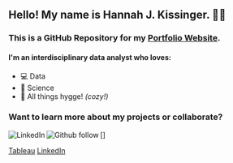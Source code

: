 ## Hello! My name is Hannah J. Kissinger. :woman_technologist:

### This is a GitHub Repository for my <a href="https://hjkissinger.github.io/">Portfolio Website</a>. 

#### I'm an interdisciplinary data analyst who loves:
- :computer: Data
- :dna: Science
- :yarn: All things hygge! *(cozy!)* 

### Want to learn more about my projects or collaborate?

[<img align="left" alt="LinkedIn" src="https://img.shields.io/badge/linkedin-%230077B5.svg?&style=for-the-badge&logo=linkedin&logoColor=white" />][linkedin]

[<img align="left" alt="Github follow" src="https://img.shields.io/github/followers/:hjkissinger?label=Follow" />]


<a href="https://public.tableau.com/app/profile/hannah.kissinger6750" class="btn btn--inverse .btn--x-large">Tableau</a>
<a href="https://www.linkedin.com/in/hannah-j-kissinger-854403116/" class="btn btn--inverse .btn--x-large">LinkedIn</a></center>

[linkedin]: https://www.linkedin.com/in/](https://www.linkedin.com/in/hannah-j-kissinger-854403116/)
